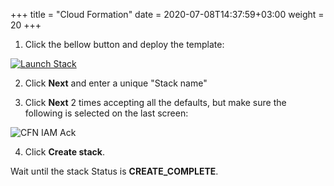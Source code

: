 +++
title = "Cloud Formation"
date = 2020-07-08T14:37:59+03:00
weight = 20
+++

1. Click the bellow button and deploy the template:

[![Launch Stack](/images/cfls.svg)](https://console.aws.amazon.com/cloudformation/home?region=eu-central-1#/stacks/new?templateURL=https://sorinnginx.s3.eu-central-1.amazonaws.com/nginx-cft.yaml)

2. Click **Next** and enter a unique "Stack name"
  
3. Click **Next** 2 times accepting all the defaults, but make sure the following is selected on the last screen:


![CFN IAM Ack](/images/iam-ack.png)


4. Click **Create stack**.

Wait until the stack Status is **CREATE_COMPLETE**.
